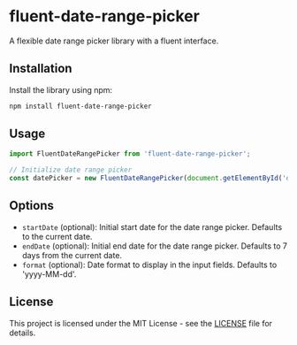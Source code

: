 
# fluent-date-range-picker

A flexible date range picker library with a fluent interface.

## Installation

Install the library using npm:

```bash
npm install fluent-date-range-picker
```

## Usage

```javascript
import FluentDateRangePicker from 'fluent-date-range-picker';

// Initialize date range picker
const datePicker = new FluentDateRangePicker(document.getElementById('dateRangePicker'));
```

## Options

- `startDate` (optional): Initial start date for the date range picker. Defaults to the current date.
- `endDate` (optional): Initial end date for the date range picker. Defaults to 7 days from the current date.
- `format` (optional): Date format to display in the input fields. Defaults to 'yyyy-MM-dd'.

## License

This project is licensed under the MIT License - see the [LICENSE](LICENSE) file for details.
```
